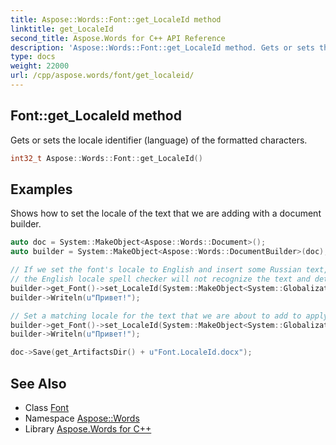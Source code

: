 ```yaml
---
title: Aspose::Words::Font::get_LocaleId method
linktitle: get_LocaleId
second_title: Aspose.Words for C++ API Reference
description: 'Aspose::Words::Font::get_LocaleId method. Gets or sets the locale identifier (language) of the formatted characters in C++.'
type: docs
weight: 22000
url: /cpp/aspose.words/font/get_localeid/
---
```

## Font::get_LocaleId method


Gets or sets the locale identifier (language) of the formatted characters.

```cpp
int32_t Aspose::Words::Font::get_LocaleId()
```


## Examples



Shows how to set the locale of the text that we are adding with a document builder. 
```cpp
auto doc = System::MakeObject<Aspose::Words::Document>();
auto builder = System::MakeObject<Aspose::Words::DocumentBuilder>(doc);

// If we set the font's locale to English and insert some Russian text,
// the English locale spell checker will not recognize the text and detect it as a spelling error.
builder->get_Font()->set_LocaleId(System::MakeObject<System::Globalization::CultureInfo>(u"en-US", false)->get_LCID());
builder->Writeln(u"Привет!");

// Set a matching locale for the text that we are about to add to apply the appropriate spell checker.
builder->get_Font()->set_LocaleId(System::MakeObject<System::Globalization::CultureInfo>(u"ru-RU", false)->get_LCID());
builder->Writeln(u"Привет!");

doc->Save(get_ArtifactsDir() + u"Font.LocaleId.docx");
```

## See Also

* Class [Font](../)
* Namespace [Aspose::Words](../../)
* Library [Aspose.Words for C++](../../../)
